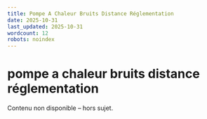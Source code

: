 ```yaml
---
title: Pompe A Chaleur Bruits Distance Réglementation
date: 2025-10-31
last_updated: 2025-10-31
wordcount: 12
robots: noindex
---
```


# pompe a chaleur bruits distance réglementation

Contenu non disponible – hors sujet.